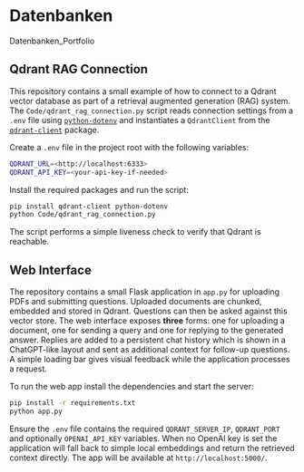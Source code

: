 # Datenbanken

Datenbanken_Portfolio

## Qdrant RAG Connection

This repository contains a small example of how to connect to a Qdrant
vector database as part of a retrieval augmented generation (RAG) system.
The `Code/qdrant_rag_connection.py` script reads connection settings from
a `.env` file using [`python-dotenv`](https://pypi.org/project/python-dotenv/)
and instantiates a `QdrantClient` from the [`qdrant-client`](https://pypi.org/project/qdrant-client/) package.

Create a `.env` file in the project root with the following variables:

```bash
QDRANT_URL=<http://localhost:6333>
QDRANT_API_KEY=<your-api-key-if-needed>
```

Install the required packages and run the script:

```bash
pip install qdrant-client python-dotenv
python Code/qdrant_rag_connection.py
```

The script performs a simple liveness check to verify that Qdrant is
reachable.

## Web Interface

The repository contains a small Flask application in `app.py` for uploading
PDFs and submitting questions. Uploaded documents are chunked, embedded and
stored in Qdrant. Questions can then be asked against this vector store.
The web interface exposes **three** forms: one for uploading a document, one
for sending a query and one for replying to the generated answer. Replies are
added to a persistent chat history which is shown in a ChatGPT-like layout and
sent as additional context for follow-up questions. A simple loading bar gives
visual feedback while the application processes a request.

To
run the web app install the dependencies and start the server:

```bash
pip install -r requirements.txt
python app.py
```

Ensure the `.env` file contains the required `QDRANT_SERVER_IP`,
`QDRANT_PORT` and optionally `OPENAI_API_KEY` variables. When no OpenAI key is
set the application will fall back to simple local embeddings and return the
retrieved context directly.
The app will be available at
`http://localhost:5000/`.
